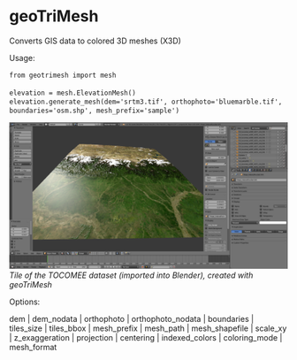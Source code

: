 # geoTriMesh


Converts GIS data to colored 3D meshes (X3D)

Usage:

	from geotrimesh import mesh

	elevation = mesh.ElevationMesh()
	elevation.generate_mesh(dem='srtm3.tif', orthophoto='bluemarble.tif', boundaries='osm.shp', mesh_prefix='sample')


![alt text](./demodata/sample.png "Himalaya")
*Tile of the TOCOMEE dataset (imported into Blender), created with geoTriMesh*



Options:

dem
| 	dem_nodata
| 	orthophoto
| 	orthophoto_nodata
| 	boundaries
| 	tiles_size
| 	tiles_bbox
| 	mesh_prefix
| 	mesh_path
| 	mesh_shapefile
| 	scale_xy
| 	z_exaggeration
| 	projection
| 	centering
| 	indexed_colors
| 	coloring_mode
| 	mesh_format
